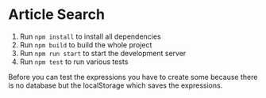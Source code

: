 # Article Search

1. Run `npm install` to install all dependencies
2. Run `npm build` to build the whole project
3. Run `npm run start` to start the development server
4. Run `npm test` to run various tests

Before you can test the expressions you have to create some because there is no database but the localStorage which saves the expressions.
